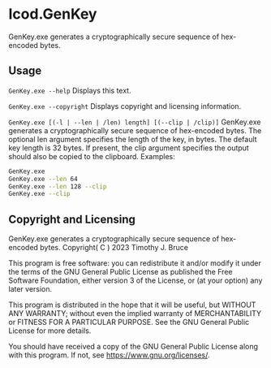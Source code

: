 # Icod.GenKey
GenKey.exe generates a cryptographically secure sequence of hex-encoded bytes.

## Usage
`GenKey.exe --help`
Displays this text.

`GenKey.exe --copyright`
Displays copyright and licensing information.

`GenKey.exe [(-l | --len | /len) length] [(--clip | /clip)]`
GenKey.exe generates a cryptographically secure sequence of hex-encoded bytes.
The optional len argument specifies the length of the key, in bytes.
The default key length is 32 bytes.
If present, the clip argument specifies the output should also be copied to the clipboard.
Examples:
```sh
GenKey.exe
GenKey.exe --len 64
GenKey.exe --len 128 --clip
GenKey.exe --clip
```

## Copyright and Licensing
GenKey.exe generates a cryptographically secure sequence of hex-encoded bytes.
Copyright( C ) 2023 Timothy J. Bruce

This program is free software: you can redistribute it and/or modify
it under the terms of the GNU General Public License as published 
the Free Software Foundation, either version 3 of the License, or
(at your option) any later version.

This program is distributed in the hope that it will be useful,
but WITHOUT ANY WARRANTY; without even the implied warranty of
MERCHANTABILITY or FITNESS FOR A PARTICULAR PURPOSE.  See the
GNU General Public License for more details.

You should have received a copy of the GNU General Public License
along with this program.  If not, see <https://www.gnu.org/licenses/>.
